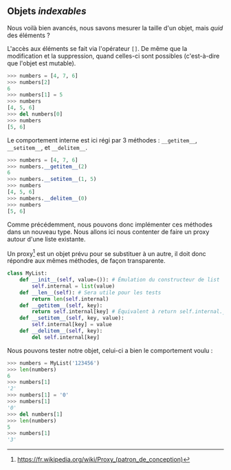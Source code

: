 ## Objets *indexables*

Nous voilà bien avancés, nous savons mesurer la taille d'un objet, mais *quid* des éléments ?

L'accès aux éléments se fait via l'opérateur `[]`. De même que la modification et la suppression, quand celles-ci sont possibles (c'est-à-dire que l'objet est mutable).

```python
>>> numbers = [4, 7, 6]
>>> numbers[2]
6
>>> numbers[1] = 5
>>> numbers
[4, 5, 6]
>>> del numbers[0]
>>> numbers
[5, 6]
```

Le comportement interne est ici régi par 3 méthodes : `__getitem__`, `__setitem__`, et `__delitem__`.

```python
>>> numbers = [4, 7, 6]
>>> numbers.__getitem__(2)
6
>>> numbers.__setitem__(1, 5)
>>> numbers
[4, 5, 6]
>>> numbers.__delitem__(0)
>>> numbers
[5, 6]
```

Comme précédemment, nous pouvons donc implémenter ces méthodes dans un nouveau type. Nous allons ici nous contenter de faire un proxy autour d'une liste existante.

Un proxy[^proxy] est un objet prévu pour se substituer à un autre, il doit donc répondre aux mêmes méthodes, de façon transparente.

[^proxy]: <https://fr.wikipedia.org/wiki/Proxy_(patron_de_conception)>

```python
class MyList:
    def __init__(self, value=()): # Émulation du constructeur de list
        self.internal = list(value)
    def __len__(self): # Sera utile pour les tests
        return len(self.internal)
    def __getitem__(self, key):
        return self.internal[key] # Équivalent à return self.internal.__getitem__(key)
    def __setitem__(self, key, value):
        self.internal[key] = value
    def __delitem__(self, key):
        del self.internal[key]
```

Nous pouvons tester notre objet, celui-ci a bien le comportement voulu :

```python
>>> numbers = MyList('123456')
>>> len(numbers)
6
>>> numbers[1]
'2'
>>> numbers[1] = '0'
>>> numbers[1]
'0'
>>> del numbers[1]
>>> len(numbers)
5
>>> numbers[1]
'3'
```
